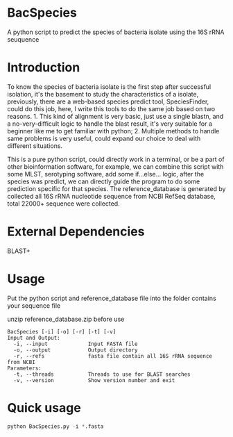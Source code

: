 # BacSpecies
A python script to predict the species of bacteria isolate using the 16S rRNA seuquence
# Introduction
To know the species of bacteria isolate is the first step after successful isolation, it's the basement to study the characteristics of a isolate, previously, there are a web-based species predict tool, SpeciesFinder, could do this job, here, I write this tools to do the same job based on two reasons. 1. This kind of alignment is very basic, just use a single blastn, and a no-very-difficult logic to handle the blast result, it's very suitable for a beginner like me to get familiar with python; 2. Multiple methods to handle same problems is very useful, could expand our choice to deal with different situations.

This is a pure python script, could directly work in a terminal, or be a part of other bioinformation software, for example, we can combine this script with some MLST, serotyping software, add some if...else... logic, after the species was predict, we can directly guide the program to do some prediction specific for that species.
The reference_database is generated by collected all 16S rRNA nucleotide sequence from NCBI RefSeq database, total 22000+ sequence were collected.
# External Dependencies
BLAST+
# Usage
Put the python script and reference_database file into the folder contains your sequence file

unzip reference_database.zip before use
```
BacSpecies [-i] [-o] [-r] [-t] [-v]
Input and Output:
  -i, --input             Input FASTA file
  -o, --output            Output directory
  -r, --refs              fasta file contain all 16S rRNA sequence from NCBI
Parameters:
  -t, --threads           Threads to use for BLAST searches
  -v, --version           Show version number and exit
```
# Quick usage
``` Python
python BacSpecies.py -i *.fasta 
```
